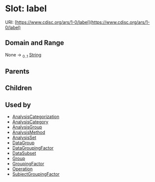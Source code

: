
# Slot: label




URI: [https://www.cdisc.org/ars/1-0/label](https://www.cdisc.org/ars/1-0/label)


## Domain and Range

None &#8594;  <sub>0..1</sub> [String](types/String.md)

## Parents


## Children


## Used by

 * [AnalysisCategorization](AnalysisCategorization.md)
 * [AnalysisCategory](AnalysisCategory.md)
 * [AnalysisGroup](AnalysisGroup.md)
 * [AnalysisMethod](AnalysisMethod.md)
 * [AnalysisSet](AnalysisSet.md)
 * [DataGroup](DataGroup.md)
 * [DataGroupingFactor](DataGroupingFactor.md)
 * [DataSubset](DataSubset.md)
 * [Group](Group.md)
 * [GroupingFactor](GroupingFactor.md)
 * [Operation](Operation.md)
 * [SubjectGroupingFactor](SubjectGroupingFactor.md)
